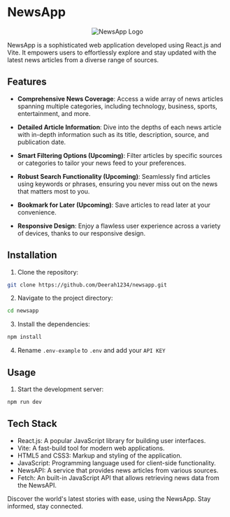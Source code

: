 # NewsApp

<p align="center">
  <img src="https://github.com/Deerah1234/newsapp/assets/93952415/965b425d-e7f0-406c-bd65-1b298109cfda" alt="NewsApp Logo">
</p>

NewsApp is a sophisticated web application developed using React.js and Vite. It empowers users to effortlessly explore and stay updated with the latest news articles from a diverse range of sources.

## Features

- **Comprehensive News Coverage**: Access a wide array of news articles spanning multiple categories, including technology, business, sports, entertainment, and more.

- **Detailed Article Information**: Dive into the depths of each news article with in-depth information such as its title, description, source, and publication date.

- **Smart Filtering Options (Upcoming)**: Filter articles by specific sources or categories to tailor your news feed to your preferences.

- **Robust Search Functionality (Upcoming)**: Seamlessly find articles using keywords or phrases, ensuring you never miss out on the news that matters most to you.

- **Bookmark for Later (Upcoming)**: Save articles to read later at your convenience.

- **Responsive Design**: Enjoy a flawless user experience across a variety of devices, thanks to our responsive design.

## Installation

1. Clone the repository:

```bash
git clone https://github.com/Deerah1234/newsapp.git
```

2. Navigate to the project directory:

```bash
cd newsapp
```

3. Install the dependencies:

```bash
npm install
```

4. Rename `.env-example` to `.env` and add your `API KEY`

## Usage

1. Start the development server:

```bash
npm run dev
```

## Tech Stack

- React.js: A popular JavaScript library for building user interfaces.
- Vite: A fast-build tool for modern web applications.
- HTML5 and CSS3: Markup and styling of the application.
- JavaScript: Programming language used for client-side functionality.
- NewsAPI: A service that provides news articles from various sources.
- Fetch: An built-in JavaScript API that allows retrieving news data from the NewsAPI.

Discover the world's latest stories with ease, using the NewsApp. Stay informed, stay connected.
